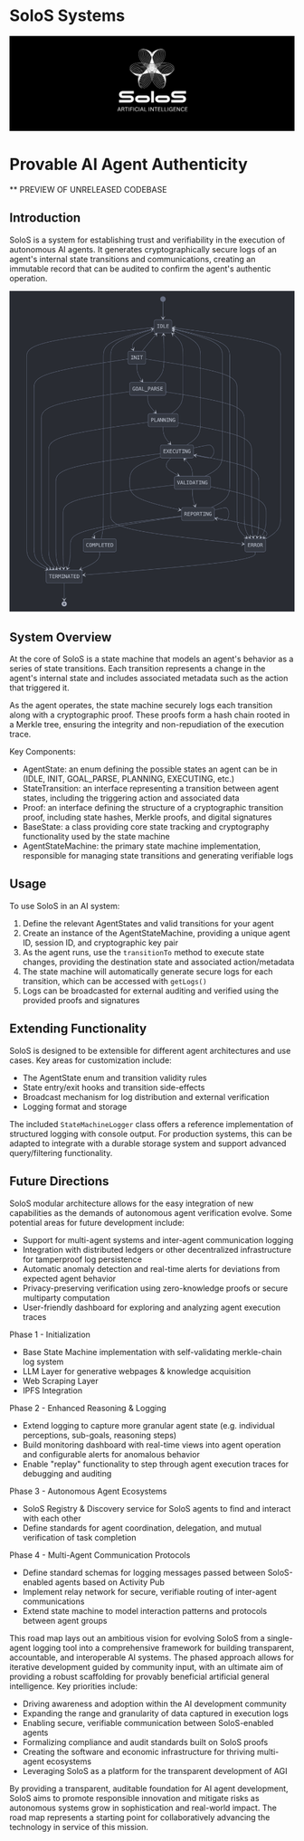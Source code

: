 SoloS Systems
=========================================
![banner](https://github.com/ALIVEcorp/SoloS/blob/main/routes/photo/banner.png)

# Provable AI Agent Authenticity

** PREVIEW OF UNRELEASED CODEBASE

Introduction
------------
SoloS is a system for establishing trust and verifiability in the execution of autonomous AI agents. It generates cryptographically secure logs of an agent's internal state transitions and communications, creating an immutable record that can be audited to confirm the agent's authentic operation.

<img width="704" alt="state" src="https://github.com/ALIVEcorp/SoloS/blob/main/routes/photo/field.png" />

System Overview
---------------
At the core of SoloS is a state machine that models an agent's behavior as a series of state transitions. Each transition represents a change in the agent's internal state and includes associated metadata such as the action that triggered it.

As the agent operates, the state machine securely logs each transition along with a cryptographic proof. These proofs form a hash chain rooted in a Merkle tree, ensuring the integrity and non-repudiation of the execution trace.

Key Components:
- AgentState: an enum defining the possible states an agent can be in (IDLE, INIT, GOAL_PARSE, PLANNING, EXECUTING, etc.)
- StateTransition: an interface representing a transition between agent states, including the triggering action and associated data
- Proof: an interface defining the structure of a cryptographic transition proof, including state hashes, Merkle proofs, and digital signatures
- BaseState: a class providing core state tracking and cryptography functionality used by the state machine
- AgentStateMachine: the primary state machine implementation, responsible for managing state transitions and generating verifiable logs

Usage
-----
To use SoloS in an AI system:
1. Define the relevant AgentStates and valid transitions for your agent
2. Create an instance of the AgentStateMachine, providing a unique agent ID, session ID, and cryptographic key pair  
3. As the agent runs, use the `transitionTo` method to execute state changes, providing the destination state and associated action/metadata
4. The state machine will automatically generate secure logs for each transition, which can be accessed with `getLogs()`
5. Logs can be broadcasted for external auditing and verified using the provided proofs and signatures

Extending Functionality
-----------------------
SoloS is designed to be extensible for different agent architectures and use cases. Key areas for customization include:
- The AgentState enum and transition validity rules
- State entry/exit hooks and transition side-effects
- Broadcast mechanism for log distribution and external verification
- Logging format and storage 

The included `StateMachineLogger` class offers a reference implementation of structured logging with console output. For production systems, this can be adapted to integrate with a durable storage system and support advanced query/filtering functionality.

Future Directions
-----------------
SoloS modular architecture allows for the easy integration of new capabilities as the demands of autonomous agent verification evolve. Some potential areas for future development include:
- Support for multi-agent systems and inter-agent communication logging
- Integration with distributed ledgers or other decentralized infrastructure for tamperproof log persistence
- Automatic anomaly detection and real-time alerts for deviations from expected agent behavior
- Privacy-preserving verification using zero-knowledge proofs or secure multiparty computation
- User-friendly dashboard for exploring and analyzing agent execution traces

Phase 1 - Initialization
- Base State Machine implementation with self-validating merkle-chain log system
- LLM Layer for generative webpages & knowledge acquisition
- Web Scraping Layer
- IPFS Integration

Phase 2 - Enhanced Reasoning & Logging
- Extend logging to capture more granular agent state (e.g. individual perceptions, sub-goals, reasoning steps)
- Build monitoring dashboard with real-time views into agent operation and configurable alerts for anomalous behavior
- Enable "replay" functionality to step through agent execution traces for debugging and auditing

Phase 3 - Autonomous Agent Ecosystems
- SoloS Registry & Discovery service for SoloS agents to find and interact with each other
- Define standards for agent coordination, delegation, and mutual verification of task completion

Phase 4 - Multi-Agent Communication Protocols
- Define standard schemas for logging messages passed between SoloS-enabled agents based on Activity Pub
- Implement relay network for secure, verifiable routing of inter-agent communications
- Extend state machine to model interaction patterns and protocols between agent groups

This road map lays out an ambitious vision for evolving SoloS from a single-agent logging tool into a comprehensive framework for building transparent, accountable, and interoperable AI systems. The phased approach allows for iterative development guided by community input, with an ultimate aim of providing a robust scaffolding for provably beneficial artificial general intelligence. Key priorities include:

- Driving awareness and adoption within the AI development community 
- Expanding the range and granularity of data captured in execution logs
- Enabling secure, verifiable communication between SoloS-enabled agents
- Formalizing compliance and audit standards built on SoloS proofs
- Creating the software and economic infrastructure for thriving multi-agent ecosystems
- Leveraging SoloS as a platform for the transparent development of AGI

By providing a transparent, auditable foundation for AI agent development, SoloS aims to promote responsible innovation and mitigate risks as autonomous systems grow in sophistication and real-world impact. The road map represents a starting point for collaboratively advancing the technology in service of this mission.
